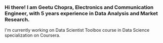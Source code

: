 ### Hi there! I am Geetu Chopra, Electronics and Communication Engineer, with 5 years experience in Data Analysis and Market Research. 
I'm currently working on Data Scientist Toolbox course in Data Science specialization on Coursera.
<!--
**Geetuchopra/GeetuChopra** is a ✨ _special_ ✨ repository because its `README.md` (this file) appears on your GitHub profile.

Here are some ideas to get you started:

- 🔭 I’m currently working on 
- 🌱 I’m currently learning Data Science Research methods using R programming language
- 🤔 I’m looking for help with ...
- 💬 Ask me about ...
- 📫 How to reach me: ...
- 😄 Pronouns: ...
- ⚡ Fun fact: ...
-->
